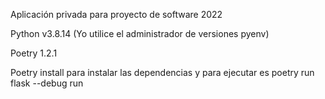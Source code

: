 Aplicación privada para proyecto de software 2022

Python v3.8.14 (Yo utilice el administrador de versiones pyenv)

Poetry 1.2.1

Poetry install para instalar las dependencias y para ejecutar es poetry run flask --debug run

